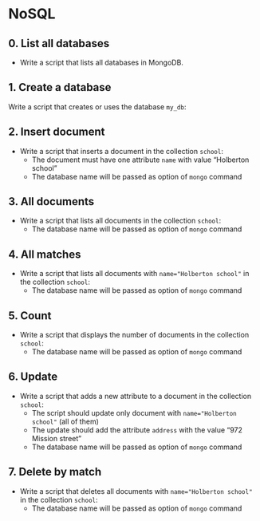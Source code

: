 # NoSQL

## 0. List all databases
- Write a script that lists all databases in MongoDB.

## 1. Create a database
Write a script that creates or uses the database `my_db`:

## 2. Insert document
- Write a script that inserts a document in the collection `school`:
    - The document must have one attribute `name` with value “Holberton school”
    - The database name will be passed as option of `mongo` command

## 3. All documents
- Write a script that lists all documents in the collection `school`:
    - The database name will be passed as option of `mongo` command

## 4. All matches
- Write a script that lists all documents with `name="Holberton school"` in the collection `school`:
    - The database name will be passed as option of `mongo` command

## 5. Count
- Write a script that displays the number of documents in the collection `school`:
    - The database name will be passed as option of `mongo` command

## 6. Update
- Write a script that adds a new attribute to a document in the collection `school`:
    - The script should update only document with `name="Holberton school"` (all of them)
    - The update should add the attribute `address` with the value “972 Mission street”
    - The database name will be passed as option of `mongo` command

## 7. Delete by match
- Write a script that deletes all documents with `name="Holberton school"` in the collection `school`:
    - The database name will be passed as option of `mongo` command
